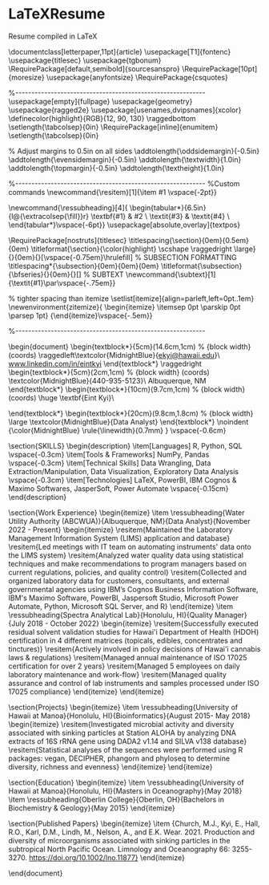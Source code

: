 # LaTeXResume
Resume compiled in LaTeX


\documentclass[letterpaper,11pt]{article}
\usepackage[T1]{fontenc}
\usepackage{titlesec}
\usepackage{tgbonum}
\RequirePackage[default,semibold]{sourcesanspro}
\RequirePackage[10pt]{moresize}
\usepackage{anyfontsize}
\RequirePackage{csquotes}


%-----------------------------------------------------------
\usepackage[empty]{fullpage}
\usepackage{geometry}
\usepackage{ragged2e}
\usepackage[usenames,dvipsnames]{xcolor}
\definecolor{highlight}{RGB}{12, 90, 130} 
\raggedbottom
\setlength{\tabcolsep}{0in}
\RequirePackage[inline]{enumitem}
\setlength{\tabcolsep}{0in}


% Adjust margins to 0.5in on all sides
\addtolength{\oddsidemargin}{-0.5in}
\addtolength{\evensidemargin}{-0.5in}
\addtolength{\textwidth}{1.0in}
\addtolength{\topmargin}{-0.5in}
\addtolength{\textheight}{1.0in}

%-----------------------------------------------------------
%Custom commands
\newcommand{\resitem}[1]{\item #1 \vspace{-2pt}}

\newcommand{\ressubheading}[4]{
\begin{tabular*}{6.5in}{l@{\extracolsep{\fill}}r}
		\textbf{#1} & #2 \\
		\textit{#3} & \textit{#4} \\
\end{tabular*}\vspace{-6pt}}
\usepackage[absolute,overlay]{textpos}

\RequirePackage[nostruts]{titlesec}
\titlespacing{\section}{0em}{0.5em}{0em}
\titleformat{\section}{\color{highlight} \scshape \raggedright \large}{}{0em}{}[\vspace{-0.75em}\hrulefill]
% SUBSECTION FORMATTING
\titlespacing*{\subsection}{0em}{0em}{0em}
\titleformat{\subsection}{\bfseries}{}{0em}{}[]
% SUBTEXT
\newcommand{\subtext}[1]{\textit{#1}\par\vspace{-.75em}}

% tighter spacing than itemize
\setlist[itemize]{align=parleft,left=0pt..1em}
\newenvironment{zitemize}{
\begin{itemize} \itemsep 0pt \parskip 0pt \parsep 1pt}
{\end{itemize}\vspace{-.5em}}


%-----------------------------------------------------------

\begin{document}
\begin{textblock*}{5cm}(14.6cm,1cm) % {block width} (coords) 
\raggedleft\textcolor{MidnightBlue}{ekyi@hawaii.edu}\\
www.linkedin.com/in/eintkyi
\end{textblock*}
\raggedright
\begin{textblock*}{5cm}(2cm,1cm) % {block width} (coords) 
\textcolor{MidnightBlue}{440-935-5123}\\
   Albuquerque, NM
\end{textblock*}
\begin{textblock*}{10cm}(9.7cm,1cm) % {block width} (coords) 
\huge
\textbf{Eint Kyi}\\

\end{textblock*}
\begin{textblock*}{20cm}(9.8cm,1.8cm) % {block width}
\large
\textcolor{MidnightBlue}{Data Analyst}
\end{textblock*}
\noindent
{\color{MidnightBlue} \rule{\linewidth}{0.7mm} }
\vspace{-0.6cm}


\section{SKILLS}
\begin{description}
\item[Languages]
R, Python, SQL
\vspace{-0.3cm}
\item[Tools \& Frameworks] 
NumPy, Pandas
\vspace{-0.3cm}
\item[Technical Skills] Data Wrangling, Data Extraction/Manipulation, Data Visualization, Exploratory Data Analysis
\vspace{-0.3cm}
\item[Technologies]  LaTeX, PowerBI, IBM Cognos \& Maximo Softwares, JasperSoft, Power Automate
\vspace{-0.15cm}
\end{description}

\section{Work Experience}
\begin{itemize}
\item
    \ressubheading{Water Utility Authority (ABCWUA)}{Albuquerque, NM}{Data Analyst}{November 2022 - Present}
    \begin{itemize}
        \resitem{Maintained the Laboratory Management Information System (LIMS) application and database}
        \resitem{Led meetings with IT team on automating instruments' data onto the LIMS system}
        \resitem{Analyzed water quality data using statistical techniques and make recommendations to program managers based on current regulations, policies, and quality control}
        \resitem{Collected and organized laboratory data for customers, consultants, and external governmental agencies using IBM’s Cognos Business Information Software, IBM's Maximo Software, PowerBI, Jaspersoft Studio, Microsoft Power Automate, Python, Microsoft SQL Server, and R}
   \end{itemize}
\item
	\ressubheading{Spectra Analytical Lab}{Honolulu, HI}{Quality Manager}{July 2018 - October 2022}
	\begin{itemize}
		\resitem{Successfully executed residual solvent validation studies for Hawai'i Department of Health (HDOH) certification in 4 different matrices (topicals, edibles, concentrates and tinctures)}
		\resitem{Actively involved in policy decisions of Hawai'i cannabis laws \& regulations}
		\resitem{Managed annual maintenance of ISO 17025 certification for over 2 years}
	    \resitem{Managed 5 employees on daily laboratory maintenance and work-flow}
		\resitem{Managed quality assurance and control of lab instruments and samples processed under ISO 17025 compliance}
	\end{itemize}
\end{itemize}

\section{Projects}
\begin{itemize}
\item
    \ressubheading{University of Hawaii at Manoa}{Honolulu, HI}{Bioinformatics}{August 2015- May 2018}
    \begin{itemize}
        \resitem{Investigated microbial activity and diversity associated with sinking particles at Station ALOHA by analyzing DNA extracts of 16S rRNA gene using DADA2 v1.14 and SILVA v138 database}
        \resitem{Statistical analyses of the sequences were performed using R packages: vegan, DECIPHER, phangorn and phyloseq to determine diversity, richness and evenness}
    \end{itemize}
\end{itemize}

\section{Education}
\begin{itemize}
\item
    \ressubheading{University of Hawaii at Manoa}{Honolulu, HI}{Masters in Oceanography}{May 2018}
\item
    \ressubheading{Oberlin College}{Oberlin, OH}{Bachelors in Biochemistry \& Geology}{May 2015}
\end{itemize}

\section{Published Papers}
\begin{itemize}
\item
	{Church, M.J., Kyi, E., Hall, R.O., Karl, D.M., Lindh, M., Nelson, A., and E.K. Wear. 2021. Production and diversity of microorganisms associated with sinking particles in the subtropical North Pacific Ocean. Limnology and Oceanography 66: 3255-3270. https://doi.org/10.1002/lno.11877}
\end{itemize}


\end{document}


